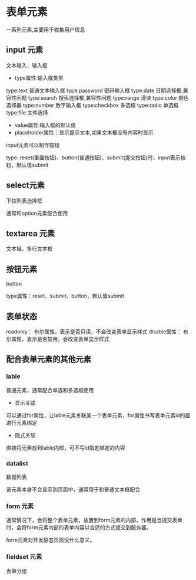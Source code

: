 # 表单元素

一系列元素,主要用于收集用户信息

## input 元素

文本输入，输入框

- type属性:输入框类型

type:text       普通文本输入框
type:password   密码输入框
type:date       日期选择框,兼容性问题
type:search     搜索选择框,兼容性问题
type:range      滑块
type:color      颜色选择器
type:number     数字输入框
type:checkbox   多选框
type:radio      单选框
type:file       文件选择

- value属性:输入框的默认值
- placeholder属性：显示提示文本,如果文本框没有内容时显示

input元素可以制作按钮

type: reset(重置按钮)、button(普通按钮)、submit(提交按钮)时，input表示按钮，默认值submit

## select元素

下拉列表选择框

通常和option元素配合使用

## textarea 元素

文本域，多行文本框

## 按钮元素

button

type属性：reset、submit、button，默认值submit

## 表单状态
readonly：      布尔属性，表示是否只读，不会改变表单显示样式
disable属性：   布尔属性，表示是否禁用，会改变表单显示样式

## 配合表单元素的其他元素

### lable

普通元素，通常配合单选和多选框使用

- 显示关联

可以通过for属性，让lable元素关联某一个表单元素，for属性书写表单元素id的置进行元素绑定

- 隐式关联

直接将元素放到lable内部，可不写id指定绑定的内容


### datalist

数据列表

该元素本身不会显示到页面中，通常用于和普通文本框配合

### form 元素

通常情况下，会将整个表单元素，放置到form元素的内部，作用是当提交表单时，会将form元素内部的表单内容以合适的方式提交到服务器。

form元素对开发静态页面没什么意义。

### fieldset 元素

表单分组